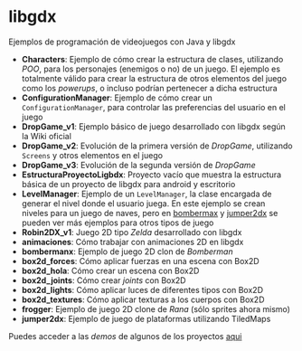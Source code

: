 libgdx
======

Ejemplos de programación de videojuegos con Java y libgdx

- **Characters**: Ejemplo de cómo crear la estructura de clases, utilizando _POO_, para los personajes (enemigos o no) de un juego. El ejemplo es totalmente válido para crear la estructura de otros elementos del juego como los _powerups_, o incluso podrían pertenecer a dicha estructura
- **ConfigurationManager**: Ejemplo de cómo crear un `ConfigurationManager`, para controlar las preferencias del usuario en el juego
- **DropGame_v1**: Ejemplo básico de juego desarrollado con libgdx según la Wiki oficial
- **DropGame_v2**: Evolución de la primera versión de _DropGame_, utilizando `Screens` y otros elementos en el juego
- **DropGame_v3**: Evolución de la segunda versión de _DropGame_
- **EstructuraProyectoLigbdx**: Proyecto vacío que muestra la estructura básica de un proyecto de libgdx para android y escritorio
- **LevelManager**: Ejemplo de un `LevelManager`, la clase encargada de generar el nivel donde el usuario juega. En este ejemplo se crean niveles para un juego de naves, pero en [bombermax](https://github.com/sfaci/libgdx/tree/master/bombermanx) y [jumper2dx](https://github.com/sfaci/libgdx/tree/master/jumper2dx) se pueden ver más ejemplos para otros tipos de juego
- **Robin2DX_v1**: Juego 2D tipo _Zelda_ desarrollado con libgdx
- **animaciones**: Cómo trabajar con animaciones 2D en libgdx
- **bombermanx**: Ejemplo de juego 2D clon de _Bomberman_
- **box2d_forces**: Cómo aplicar fuerzas en una escena con Box2D
- **box2d_hola**: Cómo crear un escena con Box2D
- **box2d_joints**: Cómo crear _joints_ con Box2D
- **box2d_lights**: Cómo aplicar luces de diferentes tipos con Box2D
- **box2d_textures**: Cómo aplicar texturas a los cuerpos con Box2D
- **frogger**: Ejemplo de juego 2D clone de _Rana_ (sólo sprites ahora mismo)
- **jumper2dx**: Ejemplo de juego de plataformas utilizando TiledMaps

Puedes acceder a las _demos_ de algunos de los proyectos [aqui](https://github.com/sfaci/libgdx/releases)
